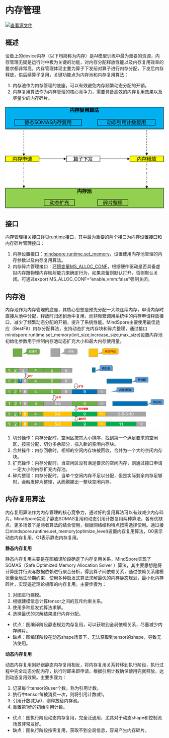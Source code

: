 # 内存管理

[![查看源文件](https://mindspore-website.obs.cn-north-4.myhuaweicloud.com/website-images/br_base/resource/_static/logo_source.svg)](https://gitee.com/mindspore/docs/blob/br_base/docs/mindspore/source_zh_cn/features/runtime/memory_manager.md)

## 概述

设备上的device内存（以下均简称为内存）是AI模型训练中最为重要的资源，内存管理无疑是运行时中极为关键的功能，对内存分配释放性能以及内存复用效率的要求都非常高。内存管理体现主要为算子下发前对算子进行内存分配，下发后内存释放，供后续算子复用，关键功能点为内存池和内存复用算法：

1. 内存池作为内存管理的底座，可以有效避免内存频繁动态分配的开销。
2. 内存复用算法作为内存管理的核心竞争力，需要具备高效的内存复用效果以及尽量少的内存碎片。

![memory_manager](./images/memory_manager.png)

## 接口

内存管理相关接口详见[runtime接口](https://www.mindspore.cn/docs/zh-CN/br_base/api_python/mindspore.runtime.html#%E5%86%85%E5%AD%98)，其中最为重要的两个接口为内存设置接口和内存碎片管理接口：

1. 内存设置接口：[mindspore.runtime.set_memory](https://www.mindspore.cn/docs/zh-CN/br_base/api_python/runtime/mindspore.runtime.set_memory.html#mindspore.runtime.set_memory)，设置使用内存池管理的内存参数以及内存复用算法。
2. 内存碎片管理接口：[环境变量MS_ALLOC_CONF](https://www.mindspore.cn/docs/zh-CN/br_base/api_python/env_var_list.html#%E5%9B%BE%E7%BC%96%E8%AF%91%E6%89%A7%E8%A1%8C)，根据硬件驱动是否具备虚拟内存跟物理内存映射能力来确定行为，如果具备则默认打开，否则默认关闭。可通过export MS_ALLOC_CONF=“enable_vmm:false”强制关闭。

## 内存池

内存池作为内存管理的底座，其核心思想是预先分配一大块连续内存，申请内存时直接从池中分配，释放时归还到池中复用，而非频繁调用系统中的内存申请释放接口，减少了频繁动态分配的开销，提升了系统性能。MindSpore主要使用最佳适应（BestFit）内存分配算法，支持动态扩充内存块和碎片整理，通过接口mindspore.runtime.set_memory(init_size,increase_size,max_size)设置内存池初始化参数用于控制内存池动态扩充大小和最大内存使用量。

![memory_pool](./images/memory_pool.png)

1. 切分操作：内存分配时，空闲区按其大小排序，找到第一个满足要求的空闲区，按需分配，切分多余部分，插入新的空闲内存块。
2. 合并操作：内存回收时，相邻的空闲内存块被回收，合并为一个大的空闲内存块。
3. 扩充操作：内存分配时，当空闲区没有满足要求的空闲内存，则通过接口申请一定大小的内存扩充内存池。
4. 碎片整理：内存分配时，当单个空闲内存不足以分配，但是实际剩余内存足够时，会触发碎片整理，从而腾挪出一整块空闲内存。

## 内存复用算法

内存复用算法作为内存管理的核心竞争力，通过好的复用算法可以有效减少内存碎片。MindSpore实现了静态SOMAS复用和动态引用计数复用两种算法，各有优缺点，更多场景下是两者算法的结合使用，根据网络结构特点按需选择使用。通过接口mindspore.runtime.set_memory(optimize_level)设置内存复用算法，O0表示动态内存复用，O1表示静态内存复用。

**静态内存复用**

静态内存复用主要是在图编译阶段确定了内存复用关系，MindSpore实现了SOMAS（Safe Optimized Memory Allocation Solver ）算法，其主要思想是将计算图并行流与数据依赖进行聚合分析，得到算子间依赖关系，通过依赖关系建模张量全局生命期约束，使用多种启发式算法求解最优的内存静态规划，最小化内存碎片，实现逼近理论极限的内存复用。主要步骤为：

1. 对图进行建模。
2. 根据建模信息计算tensor之间的互斥约束关系。
3. 使用多种启发式算法求解。
4. 选择最优的求解结果进行内存分配。

- 优点：图编译阶段静态规划内存复用，可以获取到全局依赖关系，尽量减少内存碎片。
- 缺点：图编译阶段在动态shape场景下，无法获取到tensor的shape，导致无法使用。

**动态内存复用**

动态内存复用刚好跟静态内存复用相反，将内存复用关系转移到执行阶段，执行过程中完全动态分配内存，执行时即来即申请，根据引用计数确保使用完就释放，达到动态复用效果。主要步骤为：

1. 记录每个tensor的user个数，称为引用计数。
2. 执行中tensor每被消费一次，则将引用计数减1。
3. 引用计数减为0，则释放给内存池。
4. 重置第1步的初始引用计数。

- 优点：图执行阶段动态内存复用，完全泛通用，尤其对于动态shape和控制流场景非常友好。
- 缺点：图执行阶段按需复用，获取不到全局信息，容易产生内存碎片。
